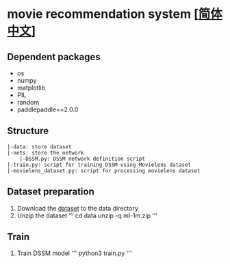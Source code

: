 # movie recommendation system [[简体中文](./README.md)]

## Dependent packages
- os
- numpy
- matplotlib
- PIL
- random
- paddlepaddle==2.0.0


## Structure
```
|-data: store dataset
|-nets: store the network
    |-DSSM.py: DSSM network definition script
|-train.py: script for training DSSM using Movielens dataset
|-movielens_dataset.py: script for processing movielens dataset

```

## Dataset preparation
1. Download the [dataset](https://aistudio.baidu.com/aistudio/datasetdetail/3233) to the data directory
2. Unzip the dataset
‘’‘
cd data
unzip -q ml-1m.zip
’‘’

## Train
1. Train DSSM model
'''
python3 train.py
'''
